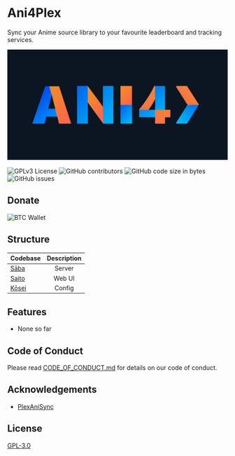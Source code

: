 
# Ani4Plex

Sync your Anime source library to your favourite leaderboard and tracking services.

![Logo](https://github.com/Redstoneguy129/Ani4Plex/blob/master/Assets/Ani4PlexBanner.png?raw=true)

![GPLv3 License](https://img.shields.io/badge/License-GPL%20v3-orange.svg?style=for-the-badge)
![GitHub contributors](https://img.shields.io/github/contributors/Redstoneguy129/Ani4Plex?color=orange&style=for-the-badge)
![GitHub code size in bytes](https://img.shields.io/github/languages/code-size/Redstoneguy129/Ani4Plex?color=orange&style=for-the-badge)
![GitHub issues](https://img.shields.io/github/issues-raw/Redstoneguy129/Ani4Plex?color=orange&label=Issues&style=for-the-badge)

## Donate
![BTC Wallet](https://img.shields.io/keybase/btc/redstoneguy129?style=for-the-badge&color=orange)

## Structure

| Codebase              |      Description          |
| :-------------------- | :-----------------------: |
| [Sāba](apps/Sāba)        |      Server           |
| [Saito](apps/Saito)  |     Web UI          |
| [Kōsei](packages/Kōsei)  |     Config          |

## Features

- None so far

## Code of Conduct

Please read [CODE_OF_CONDUCT.md](https://github.com/Redstoneguy129/Ani4Plex/blob/master/CODE_OF_CONDUCT.md) for details on our code of conduct.


## Acknowledgements

- [PlexAniSync](https://github.com/RickDB/PlexAniSync)


## License

[GPL-3.0](https://choosealicense.com/licenses/gpl-3.0/)